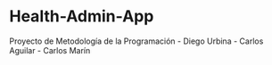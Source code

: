 # Health-Admin-App
Proyecto de Metodología de la Programación - Diego Urbina - Carlos Aguilar - Carlos Marín
